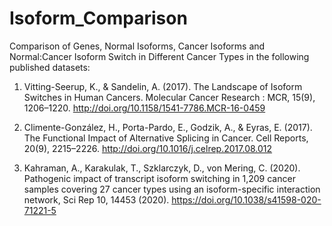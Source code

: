 # Isoform_Comparison
 Comparison of Genes, Normal Isoforms, Cancer Isoforms and Normal:Cancer Isoform Switch in Different Cancer Types in the following published datasets:

 1) Vitting-Seerup, K., & Sandelin, A. (2017). The Landscape of Isoform Switches in Human Cancers. Molecular Cancer Research : MCR, 15(9), 1206–1220. http://doi.org/10.1158/1541-7786.MCR-16-0459

 2) Climente-González, H., Porta-Pardo, E., Godzik, A., & Eyras, E. (2017). The Functional Impact of Alternative Splicing in Cancer. Cell Reports, 20(9), 2215–2226. http://doi.org/10.1016/j.celrep.2017.08.012

 3) Kahraman, A., Karakulak, T., Szklarczyk, D., von Mering, C. (2020). Pathogenic impact of transcript isoform switching in 1,209 cancer samples covering 27 cancer types using an isoform-specific interaction network, Sci Rep 10, 14453 (2020). https://doi.org/10.1038/s41598-020-71221-5 
